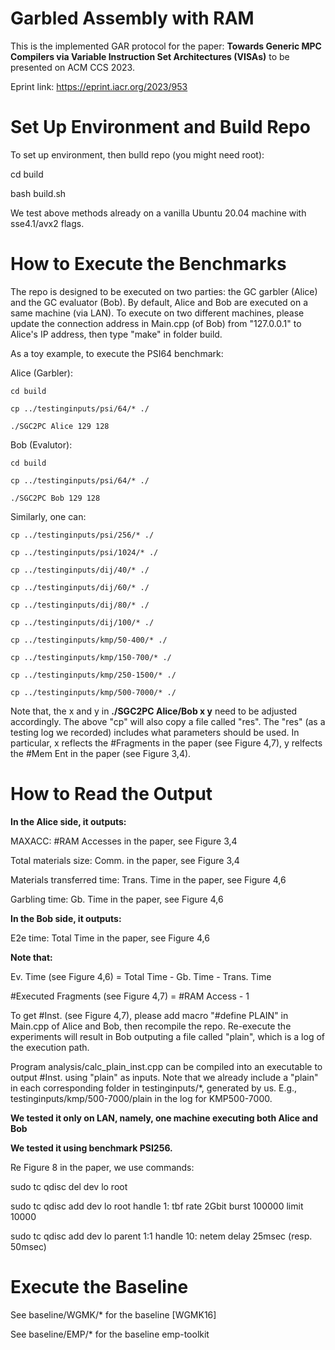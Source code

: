 # Garbled Assembly with RAM

This is the implemented GAR protocol for the paper: **Towards Generic MPC Compilers via Variable Instruction Set Architectures (VISAs)** to be presented on ACM CCS 2023.

Eprint link: https://eprint.iacr.org/2023/953

# Set Up Environment and Build Repo

To set up environment, then bulld repo (you might need root):

   cd build
   
   bash build.sh

We test above methods already on a vanilla Ubuntu 20.04 machine with sse4.1/avx2 flags.

# How to Execute the Benchmarks

The repo is designed to be executed on two parties: the GC garbler (Alice) and the GC evaluator (Bob). By default, Alice and Bob are executed on a same machine (via LAN). To execute on two different machines, please update the connection address in Main.cpp (of Bob) from "127.0.0.1" to Alice's IP address, then type "make" in folder build.

As a toy example, to execute the PSI64 benchmark:

Alice (Garbler):

	cd build
	
	cp ../testinginputs/psi/64/* ./
	
	./SGC2PC Alice 129 128

Bob (Evalutor):

	cd build
	
	cp ../testinginputs/psi/64/* ./
	
	./SGC2PC Bob 129 128

Similarly, one can:

	cp ../testinginputs/psi/256/* ./
	
	cp ../testinginputs/psi/1024/* ./

	cp ../testinginputs/dij/40/* ./
	
	cp ../testinginputs/dij/60/* ./
	
	cp ../testinginputs/dij/80/* ./
	
	cp ../testinginputs/dij/100/* ./

	cp ../testinginputs/kmp/50-400/* ./
	
	cp ../testinginputs/kmp/150-700/* ./
	
	cp ../testinginputs/kmp/250-1500/* ./
	
	cp ../testinginputs/kmp/500-7000/* ./

Note that, the x and y in **./SGC2PC Alice/Bob x y** need to be adjusted accordingly. The above "cp" will also copy a file called "res". The "res" (as a testing log we recorded) includes what parameters should be used. In particular, x reflects the #Fragments in the paper (see Figure 4,7), y relfects the #Mem Ent in the paper (see Figure 3,4).

# How to Read the Output

**In the Alice side, it outputs:**

   MAXACC: #RAM Accesses in the paper, see Figure 3,4
   
   Total materials size: Comm. in the paper, see Figure 3,4
   
   Materials transferred time: Trans. Time in the paper, see Figure 4,6
   
   Garbling time: Gb. Time in the paper, see Figure 4,6

**In the Bob side, it outputs:**

   E2e time: Total Time in the paper, see Figure 4,6
   
**Note that:**

   Ev. Time (see Figure 4,6) = Total Time - Gb. Time - Trans. Time
   
   #Executed Fragments (see Figure 4,7) = #RAM Access - 1

To get #Inst. (see Figure 4,7), please add macro "#define PLAIN" in Main.cpp of Alice and Bob, then recompile the repo. Re-execute the experiments will result in Bob outputing a file called "plain", which is a log of the execution path.

Program analysis/calc_plain_inst.cpp can be compiled into an executable to output #Inst. using "plain" as inputs.
Note that we already include a "plain" in each corresponding folder in testinginputs/*, generated by us.
E.g., testinginputs/kmp/500-7000/plain in the log for KMP500-7000.

**We tested it only on LAN, namely, one machine executing both Alice and Bob**

**We tested it using benchmark PSI256.**

Re Figure 8 in the paper, we use commands:

sudo tc qdisc del dev lo root

sudo tc qdisc add dev lo root handle 1: tbf rate 2Gbit burst 100000 limit 10000

sudo tc qdisc add dev lo parent 1:1 handle 10: netem delay 25msec (resp. 50msec)

# Execute the Baseline

See baseline/WGMK/* for the baseline [WGMK16]

See baseline/EMP/* for the baseline emp-toolkit
